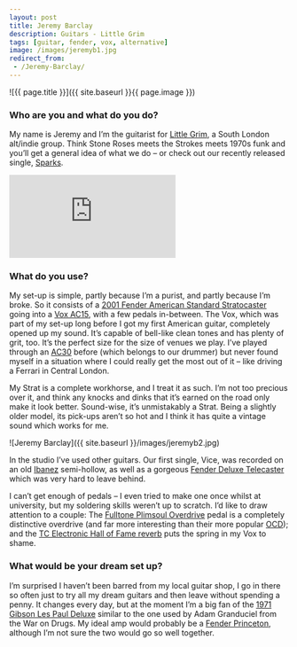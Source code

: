 ```yaml
---
layout: post
title: Jeremy Barclay
description: Guitars - Little Grim
tags: [guitar, fender, vox, alternative]
image: /images/jeremyb1.jpg
redirect_from:
 - /Jeremy-Barclay/
---
```


![{{ page.title }}]({{ site.baseurl }}{{ page.image }})

### Who are you and what do you do? 

My name is Jeremy and I’m the guitarist for [Little Grim](https://www.facebook.com/littlegrimuk/), a South London alt/indie group. Think Stone Roses meets the Strokes meets 1970s funk and you’ll get a general idea of what we do – or check out our recently released single, [Sparks](http://amusicblogyea.com/2016/04/18/exclusive-video-premiere-little-grim-sparks/).

<p><div class='embed-container'><iframe src="https://www.youtube.com/embed/n25trQDSUrk?rel=0&amp;showinfo=0" frameborder="0" allowfullscreen></iframe></div></p>

### What do you use?

My set-up is simple, partly because I’m a purist, and partly because I’m broke. So it consists of a [2001 Fender American Standard Stratocaster](http://mybook.to/fenderstrat) going into a [Vox AC15](http://mybook.to/voxac15), with a few pedals in-between. The Vox, which was part of my set-up long before I got my first American guitar, completely opened up my sound. It’s capable of bell-like clean tones and has plenty of grit, too. It’s the perfect size for the size of venues we play. I’ve played through an [AC30](http://mybook.to/voxac30) before (which belongs to our drummer) but never found myself in a situation where I could really get the most out of it – like driving a Ferrari in Central London.
 
My Strat is a complete workhorse, and I treat it as such. I’m not too precious over it, and think any knocks and dinks that it’s earned on the road only make it look better. Sound-wise, it’s unmistakably a Strat. Being a slightly older model, its pick-ups aren’t so hot and I think it has quite a vintage sound which works for me.

![Jeremy Barclay]({{ site.baseurl }}/images/jeremyb2.jpg)
 
In the studio I’ve used other guitars. Our first single, Vice, was recorded on an old [Ibanez](http://www.ibanez.com/) semi-hollow, as well as a gorgeous [Fender Deluxe Telecaster](http://intl.fender.com/en-GB/?cgid=fender-products-electric-model-platform-telecaster-deluxe) which was very hard to leave behind.
 
I can’t get enough of pedals – I even tried to make one once whilst at university, but my soldering skills weren’t up to scratch. I’d like to draw attention to a couple: The [Fulltone Plimsoul Overdrive](http://www.fulltone.com/products/plimsoul) pedal is a completely distinctive overdrive (and far more interesting than their more popular [OCD](http://www.fulltone.com/products/ocd)); and the [TC Electronic Hall of Fame reverb](http://mybook.to/halloffamereverb)  puts the spring in my Vox to shame.

### What would be your dream set up?

I’m surprised I haven’t been barred from my local guitar shop, I go in there so often just to try all my dream guitars and then leave without spending a penny. It changes every day, but at the moment I’m a big fan of the [1971 Gibson Les Paul Deluxe](https://www.youtube.com/watch?v=vS__lEj5eXQ) similar to the one used by Adam Granduciel from the War on Drugs. My ideal amp would probably be a [Fender Princeton](http://intl.fender.com/en-GB/amps/guitar-amplifiers/65-princeton-reverb-230v-eur/), although I’m not sure the two would go so well together.
